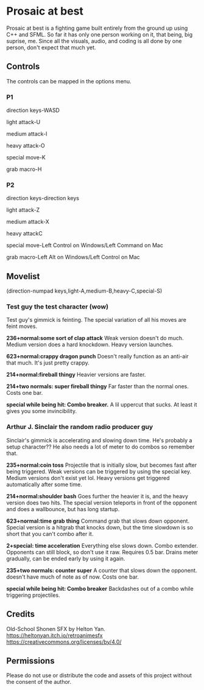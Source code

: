 # Prosaic at best

Prosaic at best is a fighting game built entirely from the ground up using C++ and SFML.
So far it has only one person working on it, that being, big suprise, me.
Since all the visuals, audio, and coding is all done by one person, don't expect that much yet.

## Controls

The controls can be mapped in the options menu.
### P1
direction keys-WASD

light attack-U

medium attack-I

heavy attack-O

special move-K

grab macro-H

### P2
direction keys-direction keys

light attack-Z

medium attack-X

heavy attackC

special move-Left Control on Windows/Left Command on Mac

grab macro-Left Alt on Windows/Left Control on Mac

## Movelist
(direction-numpad keys,light-A,medium-B,heavy-C,special-S)


### Test guy the test character (wow)
Test guy's gimmick is feinting. The special variation of all his moves are feint moves.

**236+normal:some sort of clap attack**
Weak version doesn't do much.
Medium version does a hard knockdown.
Heavy version launches.

**623+normal:crappy dragon punch**
Doesn't really function as an anti-air that much.
It's just pretty crappy.

**214+normal:fireball thingy**
Heavier versions are faster.

**214+two normals: super fireball thingy**
Far faster than the normal ones. Costs one bar.

**special while being hit: Combo breaker.**
A lil uppercut that sucks. At least it gives you some invincibility.


### Arthur J. Sinclair the random radio producer guy
Sinclair's gimmick is accelerating and slowing down time. He's probably a setup character??
He also needs a lot of meter to do combos so remember that.

**235+normal:coin toss**
Projectile that is initially slow, but becomes fast after being triggered.
Weak versions can be triggered by using the special key.
Medium versions don't exist yet lol.
Heavy versions get triggered automatically after some time.

**214+normal:shoulder bash**
Goes further the heavier it is, and the heavy version does two hits.
The special version teleports in front of the opponent and does a wallbounce, but has long startup.

**623+normal:time grab thing**
Command grab that slows down opponent.
Special version is a hitgrab that knocks down, but the time slowdown is so short that you can't combo after it.

**2+special: time acceleration**
Everything else slows down. Combo extender.
Opponents can still block, so don't use it raw.
Requires 0.5 bar.
Drains meter gradually, can be ended early by using it again.

**235+two normals: counter super**
A counter that slows down the opponent.
doesn't have much of note as of now.
Costs one bar.

**special while being hit: Combo breaker**
Backdashes out of a combo while triggering projectiles.

## Credits
Old-School Shonen SFX by Helton Yan.
https://heltonyan.itch.io/retroanimesfx
https://creativecommons.org/licenses/by/4.0/

## Permissions

Please do not use or distribute the code and assets of this project without the consent of the author.
